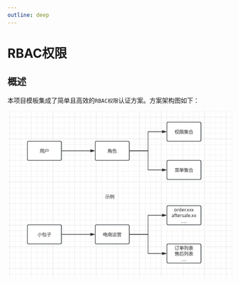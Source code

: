 ```yaml
---
outline: deep
---
```


# RBAC权限

## 概述
本项目模板集成了简单且高效的`RBAC权限`认证方案。方案架构图如下：   

![RBAC架构图](./assets/rbac.png)
